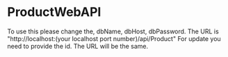 # ProductWebAPI
To use this please change the, dbName, dbHost, dbPassword.
The URL is "http://localhost:(your localhost port number)/api/Product"
For update you need to provide the id. The URL will be the same.

